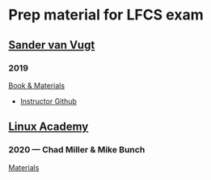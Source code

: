 # Prep material for LFCS exam

## [Sander van Vugt](svv/) 
### 2019

[Book & Materials](https://www.oreilly.com/library/view/temporary-access/)

 * [Instructor Github](https://github.com/sandervanvugt)

## [Linux Academy](la/) 
### 2020 — Chad Miller & Mike Bunch

[Materials](https://acloudguru.com/course/linux-foundation-certified-system-administrator-lfcs)

